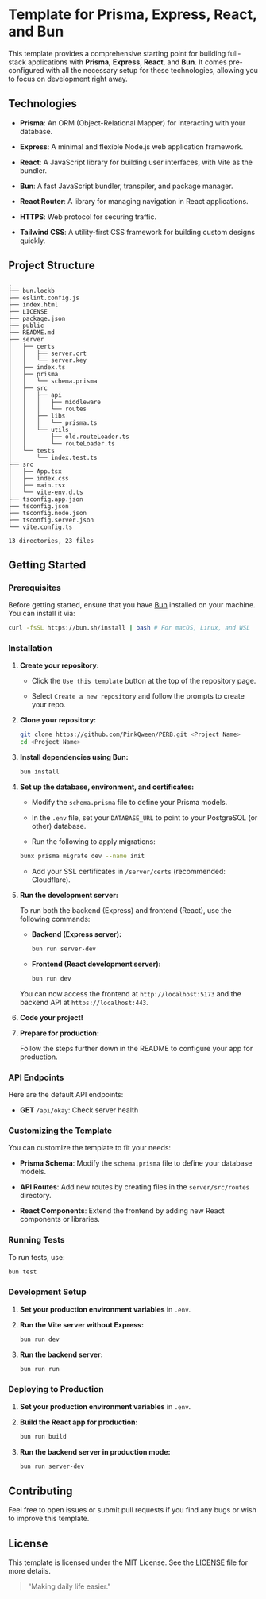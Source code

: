 Template for Prisma, Express, React, and Bun
============================================

This template provides a comprehensive starting point for building full-stack applications with **Prisma**, **Express**, **React**, and **Bun**. It comes pre-configured with all the necessary setup for these technologies, allowing you to focus on development right away.

Technologies
------------

*   **Prisma**: An ORM (Object-Relational Mapper) for interacting with your database.
    
*   **Express**: A minimal and flexible Node.js web application framework.
    
*   **React**: A JavaScript library for building user interfaces, with Vite as the bundler.
    
*   **Bun**: A fast JavaScript bundler, transpiler, and package manager.
    
*   **React Router**: A library for managing navigation in React applications.
    
*   **HTTPS**: Web protocol for securing traffic.
    
*   **Tailwind CSS**: A utility-first CSS framework for building custom designs quickly.

Project Structure
-----------------

```
.
├── bun.lockb
├── eslint.config.js
├── index.html
├── LICENSE
├── package.json
├── public
├── README.md
├── server
│   ├── certs
│   │   ├── server.crt
│   │   └── server.key
│   ├── index.ts
│   ├── prisma
│   │   └── schema.prisma
│   ├── src
│   │   ├── api
│   │   │   ├── middleware
│   │   │   └── routes
│   │   ├── libs
│   │   │   └── prisma.ts
│   │   └── utils
│   │       ├── old.routeLoader.ts
│   │       └── routeLoader.ts
│   └── tests
│       └── index.test.ts
├── src
│   ├── App.tsx
│   ├── index.css
│   ├── main.tsx
│   └── vite-env.d.ts
├── tsconfig.app.json
├── tsconfig.json
├── tsconfig.node.json
├── tsconfig.server.json
└── vite.config.ts

13 directories, 23 files
```

Getting Started
---------------

### Prerequisites

Before getting started, ensure that you have [Bun](https://bun.sh) installed on your machine. You can install it via:

```bash
curl -fsSL https://bun.sh/install | bash # For macOS, Linux, and WSL
```

### Installation

1.  **Create your repository:**
    
    *   Click the `Use this template` button at the top of the repository page.
        
    *   Select `Create a new repository` and follow the prompts to create your repo.
        
2.  **Clone your repository:**
    
    ```bash
    git clone https://github.com/PinkQween/PERB.git <Project Name>
    cd <Project Name>
    ```
    
3.  **Install dependencies using Bun:**
    
    ```bash
    bun install
    ```
    
4.  **Set up the database, environment, and certificates:**
    
    *   Modify the `schema.prisma` file to define your Prisma models.
        
    *   In the `.env` file, set your `DATABASE_URL` to point to your PostgreSQL (or other) database.
        
    *   Run the following to apply migrations:
        
    
    ```bash
    bunx prisma migrate dev --name init
    ```
    
    *   Add your SSL certificates in `/server/certs` (recommended: Cloudflare).
        
5.  **Run the development server:**
    
    To run both the backend (Express) and frontend (React), use the following commands:
    
    *   **Backend (Express server):**
        
        ```bash
        bun run server-dev
        ```
        
    *   **Frontend (React development server):**
        
        ```bash
        bun run dev
        ```
        
    
    You can now access the frontend at `http://localhost:5173` and the backend API at `https://localhost:443`.
    
6.  **Code your project!**
    
7.  **Prepare for production:**
    
    Follow the steps further down in the README to configure your app for production.
    

### API Endpoints

Here are the default API endpoints:

*   **GET** `/api/okay`: Check server health
    

### Customizing the Template

You can customize the template to fit your needs:

*   **Prisma Schema**: Modify the `schema.prisma` file to define your database models.
    
*   **API Routes**: Add new routes by creating files in the `server/src/routes` directory.
    
*   **React Components**: Extend the frontend by adding new React components or libraries.
    

### Running Tests

To run tests, use:

```bash
bun test
```

### Development Setup

1.  **Set your production environment variables** in `.env`.
    
2.  **Run the Vite server without Express:**
    
    ```bash
    bun run dev
    ```
    
3.  **Run the backend server:**
    
    ```bash
    bun run run
    ```
    

### Deploying to Production

1.  **Set your production environment variables** in `.env`.
    
2.  **Build the React app for production:**
    
    ```bash
    bun run build
    ```
    
3.  **Run the backend server in production mode:**
    
    ```bash
    bun run server-dev
    ```
    

Contributing
------------

Feel free to open issues or submit pull requests if you find any bugs or wish to improve this template.

License
-------

This template is licensed under the MIT License. See the [LICENSE](https://github.com/PinkQween/PERB/blob/main/LICENSE) file for more details.

> "Making daily life easier."